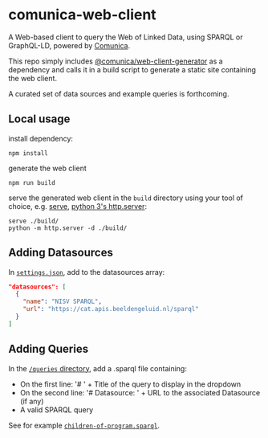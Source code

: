 # comunica-web-client

A Web-based client to query the Web of Linked Data, using SPARQL or GraphQL-LD, powered by [Comunica](https://comunica.dev/).

This repo simply includes [@comunica/web-client-generator](https://github.com/comunica/jQuery-Widget.js/) as a dependency and calls it in a build script to generate a static site containing the web client.

A curated set of data sources and example queries is forthcoming.

## Local usage

install dependency:
```
npm install
```

generate the web client
```
npm run build
```

serve the generated web client in the `build` directory using your tool of choice, e.g. [serve](https://github.com/vercel/serve), [python 3's http.server](https://docs.python.org/3.8/library/http.server.html#http.server.SimpleHTTPRequestHandler):
```
serve ./build/
python -m http.server -d ./build/
```

## Adding Datasources

In [`settings.json`](https://github.com/beeldengeluid/comunica-web-client/blob/main/settings.json), add to the datasources array:

```json
"datasources": [
  {
    "name": "NISV SPARQL",
    "url": "https://cat.apis.beeldengeluid.nl/sparql"
  }
]
```

## Adding Queries

In the [`/queries` directory](https://github.com/beeldengeluid/comunica-web-client/tree/main/queries), add a .sparql file containing:
- On the first line: '# ' + Title of the query to display in the dropdown
- On the second line: '# Datasource: ' + URL to the associated Datasource (if any)
- A valid SPARQL query

See for example [`children-of-program.sparql`](https://github.com/beeldengeluid/comunica-web-client/blob/main/queries/nisv/children-of-program.sparql).
